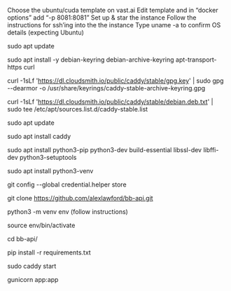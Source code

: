 Choose the ubuntu/cuda template on vast.ai
Edit template and in “docker options” add “-p 8081:8081”
Set up & star the instance
Follow the instructions for ssh’ing into the the instance
Type uname -a to confirm OS details (expecting Ubuntu)

sudo apt update

sudo apt install -y debian-keyring debian-archive-keyring apt-transport-https curl

curl -1sLf 'https://dl.cloudsmith.io/public/caddy/stable/gpg.key' | sudo gpg --dearmor -o /usr/share/keyrings/caddy-stable-archive-keyring.gpg

curl -1sLf 'https://dl.cloudsmith.io/public/caddy/stable/debian.deb.txt' | sudo tee /etc/apt/sources.list.d/caddy-stable.list

sudo apt update

sudo apt install caddy

sudo apt install python3-pip python3-dev build-essential libssl-dev libffi-dev python3-setuptools

sudo apt install python3-venv

git config --global credential.helper store

git clone https://github.com/alexlawford/bb-api.git

python3 -m venv env (follow instructions)

source env/bin/activate

cd bb-api/

pip install -r requirements.txt

sudo caddy start

gunicorn app:app